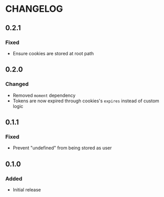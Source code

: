 # CHANGELOG

## 0.2.1
### Fixed
- Ensure cookies are stored at root path

## 0.2.0
### Changed
- Removed `moment` dependency
- Tokens are now expired through cookies's `expires` instead of custom logic

## 0.1.1
### Fixed
- Prevent "undefined" from being stored as user

## 0.1.0
### Added
- Initial release
